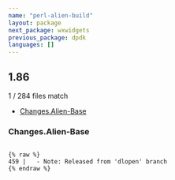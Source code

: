 ```yaml
---
name: "perl-alien-build"
layout: package
next_package: wxwidgets
previous_package: dpdk
languages: []
---
```

## 1.86
1 / 284 files match

 - [Changes.Alien-Base](#changesalien-base)

### Changes.Alien-Base

```

{% raw %}
459 | 	- Note: Released from 'dlopen' branch
{% endraw %}

```